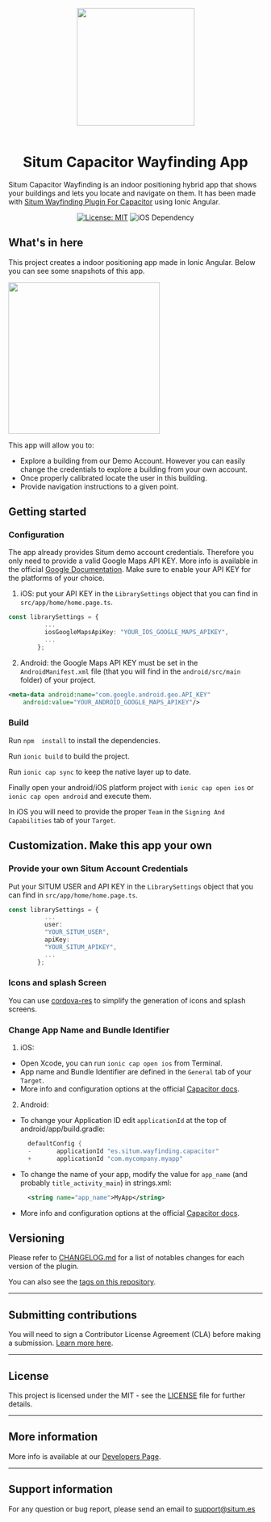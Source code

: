 <p align="center"> <img width="233" src="https://situm.com/wp-content/themes/situm/img/logo-situm.svg" style="margin-bottom:1rem" /> <h1 align="center">Situm Capacitor Wayfinding App</h1> </p>

<p align="center" style="text-align:center">

Situm Capacitor Wayfinding is an indoor positioning hybrid app that shows your buildings and lets you locate and navigate on them. It has been made with [Situm Wayfinding Plugin For Capacitor](https://github.com/situmtech/situm-capacitor-plugin-wayfinding) using Ionic Angular.

</p>

<div align="center" style="text-align:center">

[![License: MIT](https://img.shields.io/badge/License-MIT-blue.svg)](https://opensource.org/licenses/MIT)
![iOS Dependency](https://img.shields.io/badge/iOS-%3E%3D10.0-green)

</div>

## What's in here

This project creates a indoor positioning app made in Ionic Angular. Below you can see some snapshots of this app. 

<img src="https://github.com/situmtech/situm-capacitor-wayfinding/blob/feature/readme_improvements/docs/assets/app-preview.png?raw=true" width="300">

This app will allow you to:

* Explore a building from our Demo Account. However you can easily change the credentials to explore a building from your own account.
* Once properly calibrated locate the user in this building.
* Provide navigation instructions to a given point.


## Getting started

### Configuration
The app already provides Situm demo account credentials. Therefore you only need to provide a valid Google Maps API KEY. 
More info is available in the official [Google Documentation](https://developers.google.com/maps/documentation/android-sdk/get-api-key).
Make sure to enable your API KEY for the platforms of your choice.

1. iOS: put your API KEY in the `LibrarySettings` object that you can find in `src/app/home/home.page.ts`. 
```typescript
const librarySettings = {
          ...
          iosGoogleMapsApiKey: "YOUR_IOS_GOOGLE_MAPS_APIKEY",
          ...
        };
```
2. Android: the Google Maps API KEY must be set in the `AndroidManifest.xml` file (that you will find in the `android/src/main` folder) of your project.
```xml
<meta-data android:name="com.google.android.geo.API_KEY"
    android:value="YOUR_ANDROID_GOOGLE_MAPS_APIKEY"/>
```

### Build

Run `npm  install` to install the dependencies.

Run `ionic build` to build the project.

Run `ionic cap sync` to keep the native layer up to date.

Finally open your android/iOS platform project with `ionic cap open ios` or `ionic cap open android` and execute them. 

In iOS you will need to provide the proper `Team` in the `Signing And Capabilities` tab of your `Target`.


## Customization. Make this app your own 

### Provide your own Situm Account Credentials

Put your SITUM USER and API KEY in the `LibrarySettings` object that you can find in `src/app/home/home.page.ts`. 
```typescript
const librarySettings = {
          ...
          user: 
          "YOUR_SITUM_USER",
          apiKey: 
          "YOUR_SITUM_APIKEY",
          ...
        };
```

### Icons and splash Screen
You can use [cordova-res](https://capacitorjs.com/docs/guides/splash-screens-and-icons) to simplify the generation of icons and splash screens. 

### Change App Name and Bundle Identifier

1. iOS: 

* Open Xcode, you can run `ionic cap open ios` from Terminal.
* App name and Bundle Identifier are defined in the `General` tab of your `Target`.
* More info and configuration options at the official [Capacitor docs](https://capacitorjs.com/docs/ios/configuration).

2. Android: 

* To change your Application ID edit `applicationId` at the top of android/app/build.gradle:
  ```groovy
    defaultConfig {
    -       applicationId "es.situm.wayfinding.capacitor"
    +       applicationId "com.mycompany.myapp"
  ```
* To change the name of your app, modify the value for `app_name` (and probably `title_activity_main`) in strings.xml:
  ```xml
    <string name="app_name">MyApp</string>
  ```
* More info and configuration options at the official [Capacitor docs](https://capacitorjs.com/docs/android/configuration).

## Versioning

Please refer to [CHANGELOG.md](./CHANGELOG.md) for a list of notables changes for each version of the plugin.

You can also see the [tags on this repository](https://github.com/situmtech/situm-android-getting-started/tags).

---

## Submitting contributions

You will need to sign a Contributor License Agreement (CLA) before making a submission. [Learn more here](https://situm.com/contributions/). 

---
## License
This project is licensed under the MIT - see the [LICENSE](./LICENSE) file for further details.

---

## More information

More info is available at our [Developers Page](https://situm.com/docs/01-introduction/).

---

## Support information

For any question or bug report, please send an email to [support@situm.es](mailto:support@situm.es)